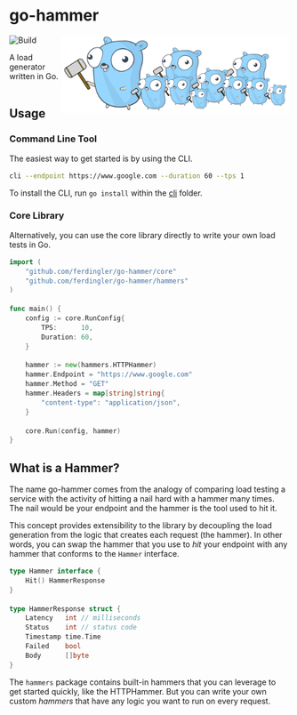 # go-hammer

<img src="docs/logo.svg" align="right" height="140">

![Build](https://github.com/ferdingler/go-hammer/workflows/Build/badge.svg)

A load generator written in Go. 
<br><br>

## Usage

### Command Line Tool

The easiest way to get started is by using the CLI.

```bash
cli --endpoint https://www.google.com --duration 60 --tps 1
```

To install the CLI, run `go install` within the [cli](cli/) folder.

### Core Library

Alternatively, you can use the core library directly to write your own load tests in Go. 

```go
import (
	"github.com/ferdingler/go-hammer/core"
	"github.com/ferdingler/go-hammer/hammers"
)

func main() {
	config := core.RunConfig{
		TPS:      10,
		Duration: 60,
	}

	hammer := new(hammers.HTTPHammer)
	hammer.Endpoint = "https://www.google.com"
	hammer.Method = "GET"
	hammer.Headers = map[string]string{
		"content-type": "application/json",
	}

	core.Run(config, hammer)
}
```

## What is a Hammer?

The name go-hammer comes from the analogy of comparing load testing a service with the activity of hitting a nail hard with a hammer many times. The nail would be your endpoint and the hammer is the tool used to hit it. 

This concept provides extensibility to the library by decoupling the load generation from the logic that creates each request (the hammer). In other words, you can swap the hammer that you use to _hit_ your endpoint with any hammer that conforms to the `Hammer` interface. 

```go
type Hammer interface {
	Hit() HammerResponse
}

type HammerResponse struct {
	Latency   int // milliseconds
	Status    int // status code
	Timestamp time.Time
	Failed    bool
	Body      []byte
}
```

The `hammers` package contains built-in hammers that you can leverage to get started quickly, like the HTTPHammer. But you can write your own custom _hammers_ that have any logic you want to run on every request.